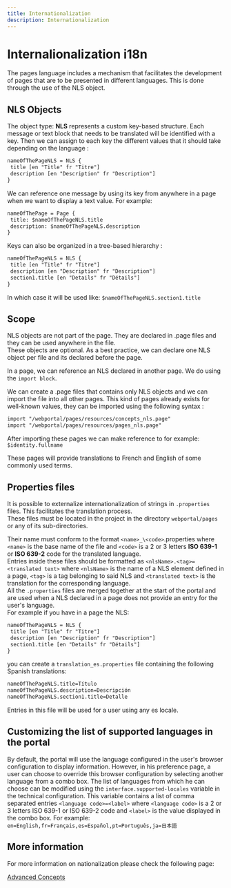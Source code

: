 ```yaml
---
title: Internationalization
description: Internationalization
---
```


# Internalionalization i18n

The pages language includes a mechanism that facilitates the development of pages that are to be presented in different languages.
This is done through the use of the NLS object.  

## NLS Objects

The object type: **NLS** represents a custom key-based structure. Each message or text block that needs to be translated will be identified with a key. Then we can assign to each key the different values that it should take depending on the language :

```page
nameOfThePageNLS = NLS {
 title [en "Title" fr "Titre"]
 description [en "Description" fr "Description"]
}
```

We can reference one message by using its key from anywhere in a page when we want to display a text value. For example:  

```page
nameOfThePage = Page {
 title: $nameOfThePageNLS.title
 description: $nameOfThePageNLS.description
}
```

Keys can also be organized in a tree-based hierarchy :  

```page
nameOfThePageNLS = NLS {
 title [en "Title" fr "Titre"]
 description [en "Description" fr "Description"]
 section1.title [en "Details" fr "Détails"]
}
```

In which case it will be used like: `$nameOfThePageNLS.section1.title`

## Scope

NLS objects are not part of the page. They are declared in .page files and they can be used anywhere in the file.  
These objects are optional. As a best practice, we can declare one NLS object per file and its declared before the page.  

In a page, we can reference an NLS declared in another page. We do using the `import block`.  

We can create a .page files that contains only NLS objects and we can import the file into all other pages. This kind of pages already exists for well-known values, they can be imported using the following syntax :  

```page
import "/webportal/pages/resources/concepts_nls.page"
import "/webportal/pages/resources/pages_nls.page"
```

After importing these pages we can make reference to for example: `$identity.fullname`  

These pages will provide translations to French and English of some commonly used terms.

## Properties files

It is possible to externalize internationalization of strings in `.properties` files. This facilitates the translation process.  
These files must be located in the project in the directory `webportal/pages` or any of its sub-directories.  

Their name must conform to the format `<name>_\<code>`.properties where `<name>` is the base name of the file and `<code>` is a 2 or 3 letters **ISO 639-1** or **ISO 639-2** code for the translated language.  
Entries inside these files should be formatted as `<nlsName>.<tag>=<translated text>` where `<nlsName>` is the name of a NLS element defined in a page, `<tag>` is a tag belonging to said NLS and `<translated text>` is the translation for the corresponding language.  
All the `.properties` files are merged together at the start of the portal and are used when a NLS declared in a page does not provide an entry for the user's language.  
For example if you have in a page the NLS:  

```page
nameOfThePageNLS = NLS {
 title [en "Title" fr "Titre"]
 description [en "Description" fr "Description"]
 section1.title [en "Details" fr "Détails"]
}
```

you can create a `translation_es.properties` file containing the following Spanish translations:  

```page
nameOfThePageNLS.title=Título
nameOfThePageNLS.description=Descripción
nameOfThePageNLS.section1.title=Detalle
```

Entries in this file will be used for a user using any es locale.

## Customizing the list of supported languages in the portal

By default, the portal will use the language configured in the user's browser configuration to display information. However, in his preference page, a user can choose to override this browser configuration by selecting another language from a combo box.
The list of languages from which he can choose can be modified using the `interface.supported-locales` variable in the technical configuration. This variable contains a list of comma separated entries `<language code>=<label>` where `<language code>` is a 2 or 3 letters ISO 639-1 or ISO 639-2 code and `<label>` is the value displayed in the combo box. For example:  
`en=English,fr=Français,es=Español,pt=Português,ja=日本語`

## More information

For more information on nationalization please check the following page:

[Advanced Concepts](./22-advanced-concepts.md)
